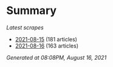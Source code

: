 # Summary
*Latest scrapes*
* [2021-08-15](https://github.com/nuuuwan/news_lk/blob/data/news_lk.2021-08-15.json) (181 articles)
* [2021-08-16](https://github.com/nuuuwan/news_lk/blob/data/news_lk.2021-08-16.json) (163 articles)

*Generated at 08:08PM, August 16, 2021*